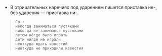 - В отрицательных наречиях под ударением пишется приставка не-, без ударения — приставка ни-.
>
>     Ср.:
>     не́когда заниматься пустяками
>     никогда́ не занимался пустяками
>     летом не́где было играть 
>     дети нигде́ не играли 
>     не́откуда ждать известий
>     ниотку́да не приходили известия
>
